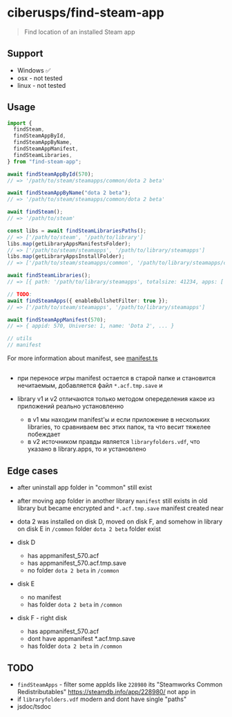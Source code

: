 # ciberusps/find-steam-app

> Find location of an installed Steam app

## Support

- Windows ✅
- osx - not tested
- linux - not tested

## Usage

```ts
import {
  findSteam,
  findSteamAppById,
  findSteamAppByName,
  findSteamAppManifest,
  findSteamLibraries,
} from "find-steam-app";

await findSteamAppById(570);
// => '/path/to/steam/steamapps/common/dota 2 beta'

await findSteamAppByName("dota 2 beta");
// => '/path/to/steam/steamapps/common/dota 2 beta'

await findSteam();
// => '/path/to/steam'

const libs = await findSteamLibrariesPaths();
// => ['/path/to/steam', '/path/to/library']
libs.map(getLibraryAppsManifestsFolder);
// => ['/path/to/steam/steamapps', '/path/to/library/steamapps']
libs.map(getLibraryAppsInstallFolder);
// => ['/path/to/steam/steamapps/common', '/path/to/library/steamapps/common']

await findSteamLibraries();
// => [{ path: '/path/to/library/steamapps', totalsize: 41234, apps: ['570'], ... }, ...]

// TODO:
await findSteamApps({ enableBullshetFilter: true });
// => ['/path/to/steam/steamapps', '/path/to/library/steamapps']

await findSteamAppManifest(570);
// => { appid: 570, Universe: 1, name: 'Dota 2', ... }

// utils
// manifest
```

For more information about manifest, see [manifest.ts](src/manifest.ts)

##

- при переносе игры manifest остается в старой папке и становится нечитаемым, добавляется файл `*.acf.tmp.save` и

- library v1 и v2 отличаются только методом опеределения какое из приложений реально установленно
  - в v1 мы находим manifest'ы и если приложение в нескольких libraries, то сравниваем вес этих папок, та что весит тяжелее побеждает
  - в v2 источником правды является `libraryfolders.vdf`, что указано в library.apps, то и установлено

## Edge cases

- after uninstall app folder in "common" still exist
- after moving app folder in another library `manifest` still exists in old library but became encrypted and `*.acf.tmp.save` manifest created near
- dota 2 was installed on disk D, moved on disk F, and somehow in library on disk E in `/common` folder `dota 2 beta` folder exist

- disk D
  - has appmanifest_570.acf
  - has appmanifest_570.acf.tmp.save
  - no folder `dota 2 beta` in `/common`
- disk E
  - no manifest
  - has folder `dota 2 beta` in `/common`
- disk F - right disk
  - has appmanifest_570.acf
  - dont have appmanifest \*.acf.tmp.save
  - has folder `dota 2 beta` in `/common`

## TODO

- `findSteamApps` - filter some appIds like `228980` its "Steamworks Common Redistributables" https://steamdb.info/app/228980/ not app in
- if `libraryfolders.vdf` modern and dont have single "paths"
- jsdoc/tsdoc
